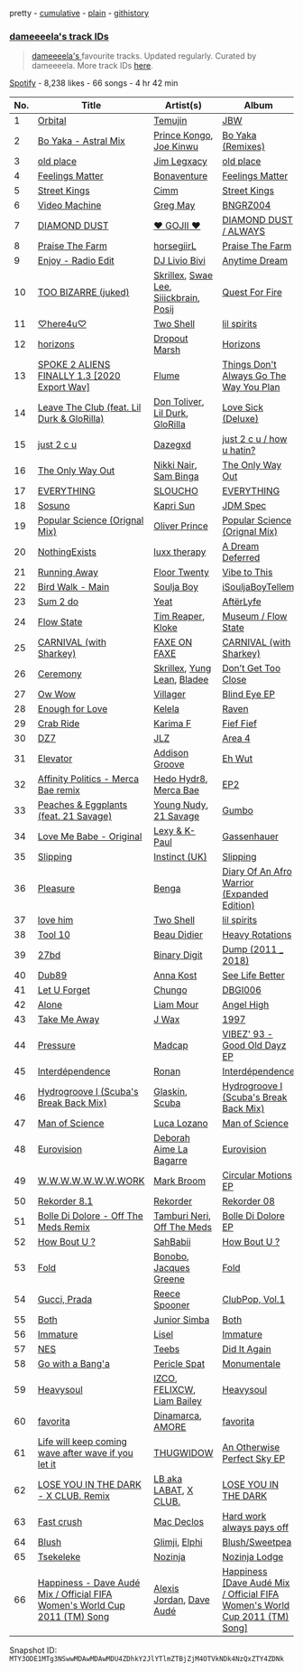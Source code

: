 pretty - [cumulative](/playlists/cumulative/37i9dQZF1DX6jWqyNRNjZV.md) - [plain](/playlists/plain/37i9dQZF1DX6jWqyNRNjZV) - [githistory](https://github.githistory.xyz/mackorone/spotify-playlist-archive/blob/main/playlists/plain/37i9dQZF1DX6jWqyNRNjZV)

### [dameeeela's track IDs](https://open.spotify.com/playlist/37i9dQZF1DX6jWqyNRNjZV)

> <a href="spotify:artist:6AaLiQRx5xSWLWZFSOcItq">dameeeela's </a> favourite tracks\.  Updated regularly\. Curated by dameeeela\. More track IDs <a href="spotify:genre:track\_id">here</a>.

[Spotify](https://open.spotify.com/user/spotify) - 8,238 likes - 66 songs - 4 hr 42 min

| No. | Title | Artist(s) | Album | Length |
|---|---|---|---|---|
| 1 | [Orbital](https://open.spotify.com/track/5XsfnTrUbkVaO5wnUn0BUP) | [Temujin](https://open.spotify.com/artist/6L93bJoCWrPR2n6dQq8IVQ) | [JBW](https://open.spotify.com/album/3lRoWDtAIOaPUlwYwpad08) | 3:55 |
| 2 | [Bo Yaka \- Astral Mix](https://open.spotify.com/track/3BFrNadf7LWn0MZ11HlYAn) | [Prince Kongo](https://open.spotify.com/artist/05NHCKlMPrkOlBH9oHYA6M), [Joe Kinwu](https://open.spotify.com/artist/5byY1PtmhFn3IIZuj5NtfY) | [Bo Yaka \(Remixes\)](https://open.spotify.com/album/28L5jAjy5l1nnPqnn9n0Tv) | 3:24 |
| 3 | [old place](https://open.spotify.com/track/4Jh96C8DDxAJFCrECbFvxP) | [Jim Legxacy](https://open.spotify.com/artist/7IrBqZo6diq3hV3GpUhrs2) | [old place](https://open.spotify.com/album/0qhRp8kqjoIolrs3ic469T) | 1:38 |
| 4 | [Feelings Matter](https://open.spotify.com/track/3kOkH5FpnjjAU2wiPr2dph) | [Bonaventure](https://open.spotify.com/artist/2vVZm24A9XPtXcpaV5nB7K) | [Feelings Matter](https://open.spotify.com/album/6qRMIke0aqQB6VpCVNIcpH) | 3:31 |
| 5 | [Street Kings](https://open.spotify.com/track/2aSo7Pz9uvhYWv5eETyHSm) | [Cimm](https://open.spotify.com/artist/5X4hjk9hibUXzbSn3jq6ZK) | [Street Kings](https://open.spotify.com/album/2Ogb2KKPJhCJ2TxRCcXrfs) | 5:02 |
| 6 | [Video Machine](https://open.spotify.com/track/6a2BryKtmjEVgXVxk9RwFj) | [Greg May](https://open.spotify.com/artist/1hYckhMvQW9qR4AaZJItrW) | [BNGRZ004](https://open.spotify.com/album/4XblqyQhOe0j1m84TGixCZ) | 3:43 |
| 7 | [DIAMOND DUST](https://open.spotify.com/track/5k4xVtcgrU5NKv6FdX9yQS) | [♥ GOJII ♥](https://open.spotify.com/artist/2uKlOWltMsAxTHTsh4UHJY) | [DIAMOND DUST / ALWAYS](https://open.spotify.com/album/1s2PhoWsqb6Ni0U3VssRXI) | 3:46 |
| 8 | [Praise The Farm](https://open.spotify.com/track/6ErlPeyvtY7Ezgo7UBpulN) | [horsegiirL](https://open.spotify.com/artist/0auP293abZeTWwMUi3fZw2) | [Praise The Farm](https://open.spotify.com/album/257PMP1717BEkhm1eqou2O) | 2:32 |
| 9 | [Enjoy \- Radio Edit](https://open.spotify.com/track/0LatXhnzbL11pRuDcMFMY2) | [DJ Livio Bivi](https://open.spotify.com/artist/0elVGQ1gFkTmaZwif0gdri) | [Anytime Dream](https://open.spotify.com/album/2op4ii3ukJ8TAZwIiaZnv2) | 5:28 |
| 10 | [TOO BIZARRE \(juked\)](https://open.spotify.com/track/1NacL1muYFdpo0Ejuj363q) | [Skrillex](https://open.spotify.com/artist/5he5w2lnU9x7JFhnwcekXX), [Swae Lee](https://open.spotify.com/artist/1zNqQNIdeOUZHb8zbZRFMX), [Siiickbrain](https://open.spotify.com/artist/1oPEr1Ci8sWOYj8SSh2VPE), [Posij](https://open.spotify.com/artist/7nmucrDZXxIQNGLwCqPQpO) | [Quest For Fire](https://open.spotify.com/album/7tWP3OG5dWphctKg4NMACt) | 3:28 |
| 11 | [♡here4u♡](https://open.spotify.com/track/44KLFClKb2kuQ5rOffSKqG) | [Two Shell](https://open.spotify.com/artist/4mcHKwboFDmpDBQ4fiOrf3) | [lil spirits](https://open.spotify.com/album/1qSGvtNStL6ELifn51W1va) | 3:16 |
| 12 | [horizons](https://open.spotify.com/track/1ZlvV1GxdHPjcOAUcSbxaX) | [Dropout Marsh](https://open.spotify.com/artist/3sAAbeQsvTFk48V33n5xuo) | [Horizons](https://open.spotify.com/album/4P0IRmJNHUnZAzctBc7C09) | 3:34 |
| 13 | [SPOKE 2 ALIENS FINALLY 1.3 \[2020 Export Wav\]](https://open.spotify.com/track/1wLalJlMX5NVaYa8BykQmV) | [Flume](https://open.spotify.com/artist/6nxWCVXbOlEVRexSbLsTer) | [Things Don't Always Go The Way You Plan](https://open.spotify.com/album/6JlmbLrsozWe61rYTVsG7n) | 4:40 |
| 14 | [Leave The Club \(feat\. Lil Durk & GloRilla\)](https://open.spotify.com/track/2avmc6AW7RbsYOC77jJhmi) | [Don Toliver](https://open.spotify.com/artist/4Gso3d4CscCijv0lmajZWs), [Lil Durk](https://open.spotify.com/artist/3hcs9uc56yIGFCSy9leWe7), [GloRilla](https://open.spotify.com/artist/2qoQgPAilErOKCwE2Y8wOG) | [Love Sick \(Deluxe\)](https://open.spotify.com/album/2Q2TRdT994vTzGE3Grmmht) | 3:42 |
| 15 | [just 2 c u](https://open.spotify.com/track/0S20teLh1sCSArY53SQq8i) | [Dazegxd](https://open.spotify.com/artist/59e7YxjDTqYuyxi0kTt4fL) | [just 2 c u / how u hatin?](https://open.spotify.com/album/627ZS2K3g9N6F0IqT5fuK3) | 3:07 |
| 16 | [The Only Way Out](https://open.spotify.com/track/4GZ2cJpzV3mpRP5gh5sC2j) | [Nikki Nair](https://open.spotify.com/artist/27JCep1zDO3K8GY50trDo6), [Sam Binga](https://open.spotify.com/artist/2oyU4eToyQkxAFjkB3blsi) | [The Only Way Out](https://open.spotify.com/album/03V9xh6irzQQCRA9IHhaq7) | 5:34 |
| 17 | [EVERYTHING](https://open.spotify.com/track/6UWkppVroKJKXLaur8Pljf) | [SLOUCHO](https://open.spotify.com/artist/0tra0xmq3lbJkWbXGf2da6) | [EVERYTHING](https://open.spotify.com/album/7A5rfCbdZEASTIs1AtdNUE) | 4:34 |
| 18 | [Sosuno](https://open.spotify.com/track/5aXZjCJrZapgBnB09sqReb) | [Kapri Sun](https://open.spotify.com/artist/6i8FEY0VMgaZg1lhucxKy0) | [JDM Spec](https://open.spotify.com/album/2guIb5XAJ7ekBuv6sIdBVI) | 6:27 |
| 19 | [Popular Science \(Orignal Mix\)](https://open.spotify.com/track/2DWRRnVjLfUBMrGxdwZFAy) | [Oliver Prince](https://open.spotify.com/artist/0exfltJ7G31MUDXTmnTJc0) | [Popular Science \(Orignal Mix\)](https://open.spotify.com/album/1OFvCNTAx1v27OvK7kNZvj) | 4:10 |
| 20 | [NothingExists](https://open.spotify.com/track/4IiMDkAfoGqjKhSgACIsg4) | [luxx therapy](https://open.spotify.com/artist/0T4QqML17XOX9Y6TuxpKE1) | [A Dream Deferred](https://open.spotify.com/album/3nYkHpR8Lox6RFEkznGvlg) | 4:02 |
| 21 | [Running Away](https://open.spotify.com/track/2szOLTtuMeq0XmQG3NE1v5) | [Floor Twenty](https://open.spotify.com/artist/41bYb2SGKvd3twJZbWCitT) | [Vibe to This](https://open.spotify.com/album/5tllJNRtx5WDYKRTFqfrKg) | 4:54 |
| 22 | [Bird Walk \- Main](https://open.spotify.com/track/5tPab9ITAFIgaKc4JLuqkB) | [Soulja Boy](https://open.spotify.com/artist/6GMYJwaziB4ekv1Y6wCDWS) | [iSouljaBoyTellem](https://open.spotify.com/album/2zwyBK8ea29FqWuY8IiRJu) | 3:33 |
| 23 | [Sum 2 do](https://open.spotify.com/track/7sjhOYcPgeSv3oj3IkFTeK) | [Yeat](https://open.spotify.com/artist/3qiHUAX7zY4Qnjx8TNUzVx) | [AftërLyfe](https://open.spotify.com/album/25Uddgldy3slnChqKqHsIM) | 2:32 |
| 24 | [Flow State](https://open.spotify.com/track/5pd54icKj1E72lyWqaYyDs) | [Tim Reaper](https://open.spotify.com/artist/03KZUWKQujlCcgEdcrkvWd), [Kloke](https://open.spotify.com/artist/2cggyYmdk2HP87tYGtw3La) | [Museum / Flow State](https://open.spotify.com/album/0OBVbtrPCQYJYnrsscbBvk) | 6:05 |
| 25 | [CARNIVAL \(with Sharkey\)](https://open.spotify.com/track/5oH1j9EflwHbpnAhs53dWD) | [FAXE ON FAXE](https://open.spotify.com/artist/1NkXJYWgTwYb8AL7BTkRwL) | [CARNIVAL \(with Sharkey\)](https://open.spotify.com/album/2xtqObEyAl3PRU3OEGCxBq) | 4:55 |
| 26 | [Ceremony](https://open.spotify.com/track/4DmqWDZUtoxBX7wg9eCgzF) | [Skrillex](https://open.spotify.com/artist/5he5w2lnU9x7JFhnwcekXX), [Yung Lean](https://open.spotify.com/artist/67lytN32YpUxiSeWlKfHJ3), [Bladee](https://open.spotify.com/artist/2xvtxDNInKDV4AvGmjw6d1) | [Don’t Get Too Close](https://open.spotify.com/album/5TG8nNzWlr4lsL6XBURDs0) | 3:12 |
| 27 | [Ow Wow](https://open.spotify.com/track/320jSjcFBSXMn7LVOizpwn) | [Villager](https://open.spotify.com/artist/5NhirHwHO8nu6MrwjBizh7) | [Blind Eye EP](https://open.spotify.com/album/2deZuyl5M5gxpDmkgwLN1B) | 3:54 |
| 28 | [Enough for Love](https://open.spotify.com/track/0rbvjJu9ws4Ye1vurZM2fW) | [Kelela](https://open.spotify.com/artist/1U0sIzpRtDkvu1hXXzxh60) | [Raven](https://open.spotify.com/album/06uhdSmIYrWRkdnAPjcRcT) | 4:25 |
| 29 | [Crab Ride](https://open.spotify.com/track/6Ume6jodiuUsMOtbHVeotc) | [Karima F](https://open.spotify.com/artist/0t8fdNcHd9rP9mqzv83RLg) | [Fief Fief](https://open.spotify.com/album/2UPkjxDxd5A90UNsd98vlw) | 5:23 |
| 30 | [DZ7](https://open.spotify.com/track/6b70LEXsTxbB09i9ODOlfU) | [JLZ](https://open.spotify.com/artist/2sJ1nJfjqfcUoLLSDcVQZJ) | [Area 4](https://open.spotify.com/album/1ik5jsFDVUYIFEzt06nfZR) | 3:47 |
| 31 | [Elevator](https://open.spotify.com/track/453hBqJupoqIz0SrPFZU95) | [Addison Groove](https://open.spotify.com/artist/6LG1BzyImz45pwMF6ft7Yr) | [Eh Wut](https://open.spotify.com/album/1tKVdQn0I8A4mu1rPXSsAn) | 4:31 |
| 32 | [Affinity Politics \- Merca Bae remix](https://open.spotify.com/track/7D5bVikRc3QWGMsh7CpxQl) | [Hedo Hydr8](https://open.spotify.com/artist/0mFX3iiZ8QzpLTKRJ34LZr), [Merca Bae](https://open.spotify.com/artist/7tNlqSl7RogtzMsEA20byE) | [EP2](https://open.spotify.com/album/5KnKTLSPU1nhDUeB5Vp9Hx) | 4:39 |
| 33 | [Peaches & Eggplants \(feat\. 21 Savage\)](https://open.spotify.com/track/2KcQ0PbPj0O3P48B9YX7iN) | [Young Nudy](https://open.spotify.com/artist/5yPzzu25VzEk8qrGTLIrE1), [21 Savage](https://open.spotify.com/artist/1URnnhqYAYcrqrcwql10ft) | [Gumbo](https://open.spotify.com/album/1UbeEAPS49eulB659XSU9g) | 3:23 |
| 34 | [Love Me Babe \- Original](https://open.spotify.com/track/4fLl9Rkrbv199XMPfO83z3) | [Lexy & K\-Paul](https://open.spotify.com/artist/5Jpy5UevFNksfrxNyE7tcE) | [Gassenhauer](https://open.spotify.com/album/02L3vrRV40BFHLlJk3fYPj) | 5:06 |
| 35 | [Slipping](https://open.spotify.com/track/4tOVEzP5fPTh4vWD4poR97) | [Instinct \(UK\)](https://open.spotify.com/artist/2sl9ekjwH9yLHO9JLA7BVH) | [Slipping](https://open.spotify.com/album/0gDFlRuwxDezzblXsht1or) | 3:37 |
| 36 | [Pleasure](https://open.spotify.com/track/4XQIhJIXOSMy0d132o3pIe) | [Benga](https://open.spotify.com/artist/6lyYDuLxgcxPLH5RjUPH5p) | [Diary Of An Afro Warrior \(Expanded Edition\)](https://open.spotify.com/album/1Kl9PK9QiRu95xERylVZ7K) | 5:14 |
| 37 | [love him](https://open.spotify.com/track/4cDn73Qv5V3aRcPXIZOAwo) | [Two Shell](https://open.spotify.com/artist/4mcHKwboFDmpDBQ4fiOrf3) | [lil spirits](https://open.spotify.com/album/1qSGvtNStL6ELifn51W1va) | 3:13 |
| 38 | [Tool 10](https://open.spotify.com/track/0gsFNOVPhAWwjseVQILNQR) | [Beau Didier](https://open.spotify.com/artist/6glIE97GtgyY8jzlaxo9qZ) | [Heavy Rotations](https://open.spotify.com/album/0FIz2YJOrNiDqiJKC45cI5) | 5:31 |
| 39 | [27bd](https://open.spotify.com/track/3l5nLPEbDAbVsGGtu4OQVU) | [Binary Digit](https://open.spotify.com/artist/3de6mAIrsacJj1uU0zfTSs) | [Dump \(2011 \_ 2018\)](https://open.spotify.com/album/7xHkl5Z9itG6en8bTv8h7p) | 2:28 |
| 40 | [Dub89](https://open.spotify.com/track/5KSIyRA52fu6rKMZYin5wg) | [Anna Kost](https://open.spotify.com/artist/3I5IACZdrxcIUHqQnpiItF) | [See Life Better](https://open.spotify.com/album/6ozKTLgYIWU4sgHtWIqXNr) | 4:27 |
| 41 | [Let U Forget](https://open.spotify.com/track/3DOTsnGY4an8MBBwfTjplz) | [Chungo](https://open.spotify.com/artist/0XnV2hmWdT3vvtRv7dBrKK) | [DBGI006](https://open.spotify.com/album/5YN4XTvDAwQF9eF2hjriST) | 5:32 |
| 42 | [Alone](https://open.spotify.com/track/2Gol9TG9n6FJl6TlvUHs6N) | [Liam Mour](https://open.spotify.com/artist/5XaT1otgH5hpyqjkDbt8d0) | [Angel High](https://open.spotify.com/album/6HXeAK4Oy1JQ0X5xREim3u) | 4:28 |
| 43 | [Take Me Away](https://open.spotify.com/track/225uVsZtyETUYGGVyZIJDB) | [J Wax](https://open.spotify.com/artist/32UMn8JWwIcnJp5P7G61UQ) | [1997](https://open.spotify.com/album/6y6ZbbAYM12taq2xjofbSH) | 4:22 |
| 44 | [Pressure](https://open.spotify.com/track/5Ag0BFdgSQ6BkvxdK5vGvl) | [Madcap](https://open.spotify.com/artist/7deVRxF5hDUvoZpZrZVgwv) | [VIBEZ' 93 \- Good Old Dayz EP](https://open.spotify.com/album/3Di6FFnfS89GAs8YHX6A72) | 4:49 |
| 45 | [Interdépendence](https://open.spotify.com/track/0Zd6oKz2mNpi029VZgQPxs) | [Ronan](https://open.spotify.com/artist/4S1xu7bVWpAiNQWo3GWgu3) | [Interdépendence](https://open.spotify.com/album/3ZRaoTgfU3HHaAsOXgTq0N) | 6:47 |
| 46 | [Hydrogroove I \(Scuba's Break Back Mix\)](https://open.spotify.com/track/2krUjd2EmvzxqeRvJIGJAd) | [Glaskin](https://open.spotify.com/artist/6LgoiCHFiaKe3j70f1KUDp), [Scuba](https://open.spotify.com/artist/48hZklIMPklae2Mssfp8Cx) | [Hydrogroove I \(Scuba's Break Back Mix\)](https://open.spotify.com/album/0WvsRLOxnj5lM0SVi0pnCR) | 4:20 |
| 47 | [Man of Science](https://open.spotify.com/track/5vGrIYsfIe43RJRfUA6gJG) | [Luca Lozano](https://open.spotify.com/artist/57YTLw15CKLrwSJKUFN5ep) | [Man of Science](https://open.spotify.com/album/5M4sn2tFSUEL6RsvgmzkaN) | 7:31 |
| 48 | [Eurovision](https://open.spotify.com/track/1amgmhe4OZOiWUSnwuD1ym) | [Deborah Aime La Bagarre](https://open.spotify.com/artist/6jZ18ATjOFUAgDXX3H9x5w) | [Eurovision](https://open.spotify.com/album/5QGpFqsEjG3knkRjCCKyeQ) | 5:21 |
| 49 | [W.W.W.W.W.W.W.WORK](https://open.spotify.com/track/4PlGygOwEnmyWXa0rXsXQf) | [Mark Broom](https://open.spotify.com/artist/56HBXB2JoYhf04oMeko90l) | [Circular Motions EP](https://open.spotify.com/album/5VjCr8Wo4yIlRjkFXNaT2h) | 4:05 |
| 50 | [Rekorder 8.1](https://open.spotify.com/track/7eDT1CA2C9ogN3BvNvsOXS) | [Rekorder](https://open.spotify.com/artist/4XaooCXrAo9vrjn7AqkPAA) | [Rekorder 08](https://open.spotify.com/album/3gjrOUlQxLWRsgtCijq7Pi) | 7:23 |
| 51 | [Bolle Di Dolore \- Off The Meds Remix](https://open.spotify.com/track/28Al3vUqgIfymuOxBt2b7X) | [Tamburi Neri](https://open.spotify.com/artist/591yXOd0fGyaGPvtYgeb3z), [Off The Meds](https://open.spotify.com/artist/6XHiqDJIKWxSMQLsjFsiFM) | [Bolle Di Dolore EP](https://open.spotify.com/album/20CdKPfyx2CvTgPRNQ5oan) | 5:11 |
| 52 | [How Bout U ?](https://open.spotify.com/track/3z2Q7d7Dt85Y7OiAQBjBvj) | [SahBabii](https://open.spotify.com/artist/7GuUYiGZOzQwq4L6gAfy1T) | [How Bout U ?](https://open.spotify.com/album/6LKDLRvYCdKJnQFJq1FD8t) | 2:46 |
| 53 | [Fold](https://open.spotify.com/track/3yaAqfGcXeC02j88iaoebG) | [Bonobo](https://open.spotify.com/artist/0cmWgDlu9CwTgxPhf403hb), [Jacques Greene](https://open.spotify.com/artist/0ygIgsjUzKivFgxgjQ9iV9) | [Fold](https://open.spotify.com/album/3xReYX6louXtp8C6Lxf8bx) | 5:35 |
| 54 | [Gucci, Prada](https://open.spotify.com/track/2vMITAVweyCX0sRvIRB6mR) | [Reece Spooner](https://open.spotify.com/artist/0Ol3RmpBFm1JGM32PsJSCN) | [ClubPop, Vol.1](https://open.spotify.com/album/0mmffK2qjdaU8arD5rBykd) | 4:56 |
| 55 | [Both](https://open.spotify.com/track/56rBmhBdKxLsFpfkMqRz5G) | [Junior Simba](https://open.spotify.com/artist/0Tr6RBtxQ5DzImZISTfSKn) | [Both](https://open.spotify.com/album/7q6KK2yQ6sGb3q3PJ0LiXY) | 2:53 |
| 56 | [Immature](https://open.spotify.com/track/0W4p2qCSHBambiI5dAAtzr) | [Lisel](https://open.spotify.com/artist/5KjVnwiRNQZjgM1BrHYoO3) | [Immature](https://open.spotify.com/album/3FcnUDXDi5KCbZNmdvfgEa) | 3:31 |
| 57 | [NES](https://open.spotify.com/track/6aemxkJfNDHFrZDunj2rNd) | [Teebs](https://open.spotify.com/artist/2L2unNFaPbDxjg3NqzpqhJ) | [Did It Again](https://open.spotify.com/album/5reituAIj190siPWIHrRIN) | 2:40 |
| 58 | [Go with a Bang'a](https://open.spotify.com/track/67SxLG3xlLC3PVpuLCle11) | [Pericle Spat](https://open.spotify.com/artist/7FscDiUL753r79uIg5awq8) | [Monumentale](https://open.spotify.com/album/0RDYhhv990O3h52J4BbVAY) | 0:50 |
| 59 | [Heavysoul](https://open.spotify.com/track/71fAtWArYO9BSLY1IQc3re) | [IZCO](https://open.spotify.com/artist/4uqqEE1NaQBAa4wnDug9c1), [FELIXCW](https://open.spotify.com/artist/0pH0voqRBqWscSPfZ4FuHO), [Liam Bailey](https://open.spotify.com/artist/022EiWsch2zvty0qBUksDO) | [Heavysoul](https://open.spotify.com/album/7BnK1gkPtKMjPoAWegxpBd) | 4:06 |
| 60 | [favorita](https://open.spotify.com/track/1GD7Rao8kRvGAoXBI8Aott) | [Dinamarca](https://open.spotify.com/artist/4YFGNIynoM4Kq6f4VcZ7SX), [AMORE](https://open.spotify.com/artist/2JfbhY0uEDLi1d89RzdU9S) | [favorita](https://open.spotify.com/album/1S7trDsVlwschptph947TY) | 2:07 |
| 61 | [Life will keep coming wave after wave if you let it](https://open.spotify.com/track/0kUNUugq8qN7XtqKJmRqza) | [THUGWIDOW](https://open.spotify.com/artist/3tELV0yYAVL2YapPUThKJ1) | [An Otherwise Perfect Sky EP](https://open.spotify.com/album/0rH1cFMx421s1SCZIUqAV2) | 5:07 |
| 62 | [LOSE YOU IN THE DARK \- X CLUB\. Remix](https://open.spotify.com/track/73o1jRo2toU490rieGBtHx) | [LB aka LABAT](https://open.spotify.com/artist/02fHczhlgEBCCjzjsNvJAh), [X CLUB.](https://open.spotify.com/artist/4CYPaFp9yDrNduNptv0DPQ) | [LOSE YOU IN THE DARK](https://open.spotify.com/album/674Lgs35FIGDUBOF3lccyE) | 6:54 |
| 63 | [Fast crush](https://open.spotify.com/track/4nXB9CjHsUj3JEPB9362Se) | [Mac Declos](https://open.spotify.com/artist/0e9hDO31D6ykXq2hDyjZgO) | [Hard work always pays off](https://open.spotify.com/album/0kmYFHmlws7IgZyb2X9HSW) | 5:27 |
| 64 | [Blush](https://open.spotify.com/track/0vdzx5gNcGMYeAwGvDzqsv) | [Glimji](https://open.spotify.com/artist/7LqcxF2CAiCymAsy9bCzFc), [Elphi](https://open.spotify.com/artist/0yLTeVbHQPauLPHSKDCIrY) | [Blush/Sweetpea](https://open.spotify.com/album/13GO7f97z42ssjQMlGRHOm) | 2:50 |
| 65 | [Tsekeleke](https://open.spotify.com/track/0Wbv3jtNiPRclXe6gOMMBY) | [Nozinja](https://open.spotify.com/artist/6SpNoj5Do23mlFTVv4ig4V) | [Nozinja Lodge](https://open.spotify.com/album/1ICn8PXhnWPsDVVadCGt1A) | 4:46 |
| 66 | [Happiness \- Dave Audé Mix / Official FIFA Women's World Cup 2011 \(TM\) Song](https://open.spotify.com/track/5lzAwi31HsOb0hn0wf9Kav) | [Alexis Jordan](https://open.spotify.com/artist/5LmYIx9kSWBJOWbP4xAxb1), [Dave Audé](https://open.spotify.com/artist/1vWImodgVqIgTUkekGEfR9) | [Happiness \[Dave Audé Mix / Official FIFA Women's World Cup 2011 \(TM\) Song\]](https://open.spotify.com/album/11ZjsU5YmDnE1FOPkVpqk3) | 3:23 |

Snapshot ID: `MTY3ODE1MTg3NSwwMDAwMDAwMDU4ZDhkY2JlYTlmZTBjZjM4OTVkNDk4NzQxZTY4ZDNk`

